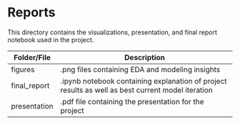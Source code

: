 # Reports

This directory contains the visualizations, presentation, and final report notebook used in the project.

| Folder/File | Description |
| ---- | ----------- |
| figures | .png files containing EDA and modeling insights |
| final_report | .ipynb notebook containing explanation of project results as well as best current model iteration |
| presentation | .pdf file containing the presentation for the project | 


